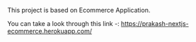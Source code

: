 This project is based on Ecommerce Application.

You can take a look through this link -:
https://prakash-nextjs-ecommerce.herokuapp.com/